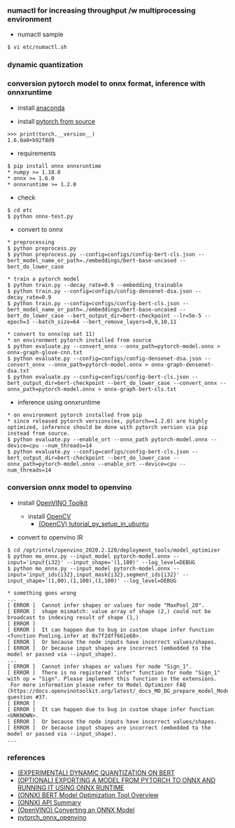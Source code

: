 ### numactl for increasing throughput /w multiprocessing environment 

- numactl sample
```
$ vi etc/numactl.sh
```

### dynamic quantization


### conversion pytorch model to onnx format, inference with onnxruntime

- install [anaconda](https://www.anaconda.com/distribution/#download-section)

- install [pytorch from source](https://github.com/pytorch/pytorch#from-source)
```
>>> print(torch.__version__)
1.6.0a0+b92f8d9
```

- requirements
```
$ pip install onnx onnxruntime
* numpy >= 1.18.0
* onnx >= 1.6.0
* onnxruntime >= 1.2.0
```

- check
```
$ cd etc
$ python onnx-test.py
```

- convert to onnx
```
* preprocessing
$ python preprocess.py
$ python preprocess.py --config=configs/config-bert-cls.json --bert_model_name_or_path=./embeddings/bert-base-uncased --bert_do_lower_case

* train a pytorch model
$ python train.py --decay_rate=0.9 --embedding_trainable
$ python train.py --config=configs/config-densenet-dsa.json --decay_rate=0.9
$ python train.py --config=configs/config-bert-cls.json --bert_model_name_or_path=./embeddings/bert-base-uncased --bert_do_lower_case --bert_output_dir=bert-checkpoint --lr=5e-5 --epoch=3 --batch_size=64 --bert_remove_layers=8,9,10,11

* convert to onnx(op set 11)
* on environment pytorch installed from source
$ python evaluate.py --convert_onnx --onnx_path=pytorch-model.onnx > onnx-graph-glove-cnn.txt
$ python evaluate.py --config=configs/config-densenet-dsa.json --convert_onnx --onnx_path=pytorch-model.onnx > onnx-graph-densenet-dsa.txt
$ python evaluate.py --config=configs/config-bert-cls.json --bert_output_dir=bert-checkpoint --bert_do_lower_case --convert_onnx --onnx_path=pytorch-model.onnx > onnx-graph-bert-cls.txt
```

- inference using onnxruntime
```
* on environment pytorch installed from pip
* since released pytorch versions(ex, pytorch==1.2.0) are highly optimized, inference should be done with pytorch version via pip instead from source.
$ python evaluate.py --enable_ort --onnx_path pytorch-model.onnx --device=cpu --num_threads=14
$ python evaluate.py --config=configs/config-bert-cls.json --bert_output_dir=bert-checkpoint --bert_do_lower_case --onnx_path=pytorch-model.onnx --enable_ort --device=cpu --num_threads=14
```

### conversion onnx model to openvino

- install [OpenVINO Toolkit](https://software.intel.com/en-us/openvino-toolkit)
  - install [OpenCV](https://github.com/opencv/opencv)
    - [(OpenCV) tutorial_py_setup_in_ubuntu](https://docs.opencv.org/3.4/d2/de6/tutorial_py_setup_in_ubuntu.html)

- convert to openvino IR
```
$ cd /opt/intel/openvino_2020.2.120/deployment_tools/model_optimizer
$ python mo_onnx.py --input_model pytorch-model.onnx --input='input{i32}' --input_shape='(1,100)' --log_level=DEBUG
$ python mo_onnx.py --input_model pytorch-model.onnx --input='input_ids{i32},input_mask{i32},segment_ids{i32}' --input_shape='(1,00),(1,100),(1,100)' --log_level=DEBUG

* something goes wrong
...
[ ERROR ]  Cannot infer shapes or values for node "MaxPool_20".
[ ERROR ]  shape mismatch: value array of shape (2,) could not be broadcast to indexing result of shape (1,)
[ ERROR ]
[ ERROR ]  It can happen due to bug in custom shape infer function <function Pooling.infer at 0x7f2dff661e60>.
[ ERROR ]  Or because the node inputs have incorrect values/shapes.
[ ERROR ]  Or because input shapes are incorrect (embedded to the model or passed via --input_shape).
...
[ ERROR ]  Cannot infer shapes or values for node "Sign_1".
[ ERROR ]  There is no registered "infer" function for node "Sign_1" with op = "Sign". Please implement this function in the extensions.
 For more information please refer to Model Optimizer FAQ (https://docs.openvinotoolkit.org/latest/_docs_MO_DG_prepare_model_Model_Optimizer_FAQ.html), question #37.
[ ERROR ]
[ ERROR ]  It can happen due to bug in custom shape infer function <UNKNOWN>.
[ ERROR ]  Or because the node inputs have incorrect values/shapes.
[ ERROR ]  Or because input shapes are incorrect (embedded to the model or passed via --input_shape).
...

```

### references

- [(EXPERIMENTAL) DYNAMIC QUANTIZATION ON BERT](https://pytorch.org/tutorials/intermediate/dynamic_quantization_bert_tutorial.html)
- [(OPTIONAL) EXPORTING A MODEL FROM PYTORCH TO ONNX AND RUNNING IT USING ONNX RUNTIME](https://pytorch.org/tutorials/advanced/super_resolution_with_onnxruntime.html)
- [(ONNX) BERT Model Optimization Tool Overview](https://github.com/microsoft/onnxruntime/tree/master/onnxruntime/python/tools/bert)
- [(ONNX) API Summary](https://microsoft.github.io/onnxruntime/python/api_summary.html)
- [(OpenVINO) Converting an ONNX Model](https://docs.openvinotoolkit.org/2020.1/_docs_MO_DG_prepare_model_convert_model_Convert_Model_From_ONNX.html) 
- [pytorch_onnx_openvino](https://github.com/ngeorgis/pytorch_onnx_openvino)

